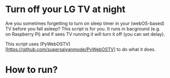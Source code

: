 # Turn off your LG TV at night

Are you sometimes forgetting to turn on sleep timer in your (webOS-based) TV before you fall asleep? This script is for you. It runs in bacground (e.g. on Raspberry Pi) and if sees TV running it will turn it off (you can set delay).

This script uses (PyWebOSTV)[https://github.com/supersaiyanmode/PyWebOSTV] to do what it does.

# How to run?

